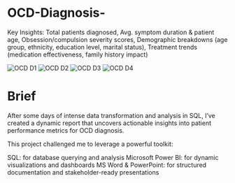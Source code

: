 # OCD-Diagnosis-
Key Insights: Total patients diagnosed, Avg. symptom duration & patient age, Obsession/compulsion severity scores,
Demographic breakdowns (age group, ethnicity, education level, marital status), Treatment trends (medication effectiveness, family history impact)

![OCD D1](https://github.com/user-attachments/assets/9c1c59d9-b4a6-4146-97be-7917b0e9f57b)
![OCD D2](https://github.com/user-attachments/assets/809cd324-efd7-4b57-bd59-679ff3165694)
![OCD D3](https://github.com/user-attachments/assets/048fc2f5-4c43-4492-9f08-c5ea4f20c7e0)
![OCD D4](https://github.com/user-attachments/assets/0e8c22a6-544b-4524-b39e-38df3867b3b2)

# Brief

After some days of intense data transformation and analysis in SQL, I’ve created a dynamic report
that uncovers actionable insights into patient performance metrics for OCD diagnosis.

This project challenged me to leverage a powerful toolkit: 

SQL: for database querying and analysis
Microsoft Power BI: for dynamic visualizations and dashboards 
MS Word & PowerPoint: for structured documentation and stakeholder-ready presentations 



